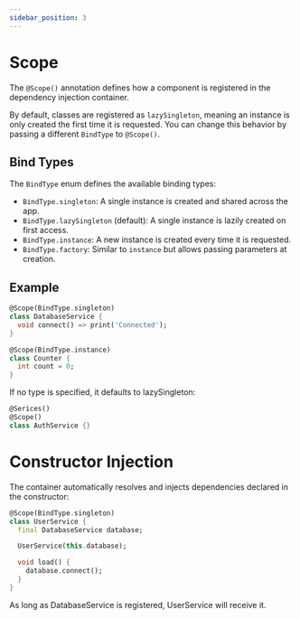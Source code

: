 ```yaml
---
sidebar_position: 3
---
```


# Scope

The `@Scope()` annotation defines how a component is registered in the dependency injection container.

By default, classes are registered as `lazySingleton`, meaning an instance is only created the first time it is requested. You can change this behavior by passing a different `BindType` to `@Scope()`.

## Bind Types

The `BindType` enum defines the available binding types:

- `BindType.singleton`: A single instance is created and shared across the app.
- `BindType.lazySingleton` (default): A single instance is lazily created on first access.
- `BindType.instance`: A new instance is created every time it is requested.
- `BindType.factory`: Similar to `instance` but allows passing parameters at creation.

## Example

```dart
@Scope(BindType.singleton)
class DatabaseService {
  void connect() => print('Connected');
}

@Scope(BindType.instance)
class Counter {
  int count = 0;
}
````

If no type is specified, it defaults to lazySingleton:
```dart
@Serices()
@Scope()
class AuthService {}

``` 

# Constructor Injection
The container automatically resolves and injects dependencies declared in the constructor:

```dart
@Scope(BindType.singleton)
class UserService {
  final DatabaseService database;

  UserService(this.database);

  void load() {
    database.connect();
  }
}
```
As long as DatabaseService is registered, UserService will receive it.